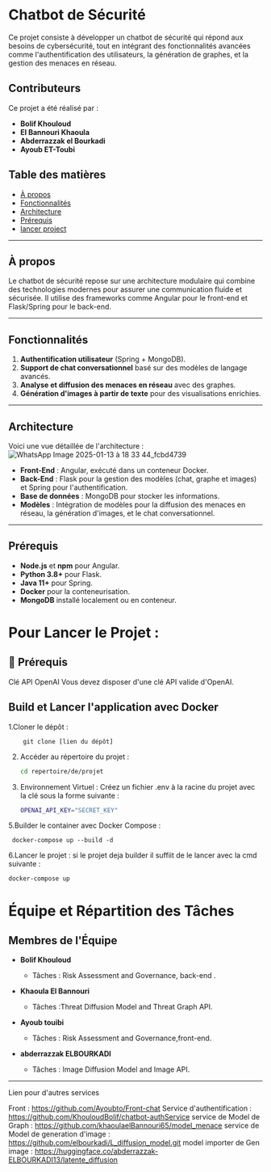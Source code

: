# Chatbot de Sécurité

Ce projet consiste à développer un chatbot de sécurité qui répond aux besoins de cybersécurité, tout en intégrant des fonctionnalités avancées comme l'authentification des utilisateurs, la génération de graphes, et la gestion des menaces en réseau.
 ## Contributeurs

Ce projet a été réalisé par :
- **Bolif Khouloud**
- **El Bannouri Khaoula**
- **Abderrazzak el Bourkadi**
- **Ayoub ET-Toubi**
  


## Table des matières
- [À propos](#à-propos)
- [Fonctionnalités](#fonctionnalités)
- [Architecture](#architecture)
- [Prérequis](#prérequis)
- [lancer project](#lancer_projet)


---

## À propos

Le chatbot de sécurité repose sur une architecture modulaire qui combine des technologies modernes pour assurer une communication fluide et sécurisée. Il utilise des frameworks comme Angular pour le front-end et Flask/Spring pour le back-end.

---

## Fonctionnalités

1. **Authentification utilisateur** (Spring + MongoDB).
2. **Support de chat conversationnel** basé sur des modèles de langage avancés.
3. **Analyse et diffusion des menaces en réseau** avec des graphes.
4. **Génération d'images à partir de texte** pour des visualisations enrichies.

---

## Architecture

Voici une vue détaillée de l'architecture :
![WhatsApp Image 2025-01-13 à 18 33 44_fcbd4739](https://github.com/user-attachments/assets/a70df869-fe95-46b1-bff4-84875064d501)


- **Front-End** : Angular, exécuté dans un conteneur Docker.
- **Back-End** : Flask pour la gestion des modèles (chat, graphe et images) et Spring pour l'authentification.
- **Base de données** : MongoDB pour stocker les informations.
- **Modèles** : Intégration de modèles pour la diffusion des menaces en réseau, la génération d'images, et le chat conversationnel.

---
## Prérequis

- **Node.js** et **npm** pour Angular.
- **Python 3.8+** pour Flask.
- **Java 11+** pour Spring.
- **Docker** pour la conteneurisation.
- **MongoDB** installé localement ou en conteneur.



# Pour Lancer le Projet :

## 📌 Prérequis
Clé API OpenAI
Vous devez disposer d'une clé API valide d'OpenAI.

## Build et Lancer l'application avec Docker

  1.Cloner le dépôt :

    
        git clone [lien du dépôt]

  2. Accéder au répertoire du projet :
       ```bash
       cd repertoire/de/projet
       
  4. Environnement Virtuel :
     Créez un fichier .env à la racine du projet avec la clé sous la forme suivante :
       ```bash
       OPENAI_API_KEY="SECRET_KEY"

  5.Builder le container avec Docker Compose :

   
     docker-compose up --build -d

  6.Lancer le projet :
  si le projet deja builder il suffiit de le lancer avec la cmd suivante :
  
    
    docker-compose up 

    
# Équipe et Répartition des Tâches
## Membres de l'Équipe

- **Bolif Khouloud**  
  - Tâches : Risk Assessment and Governance, back-end   .


- **Khaoula El Bannouri**  
  - Tâches :Threat Diffusion Model and Threat Graph API.  


- **Ayoub touibi**  
    
  - Tâches : Risk Assessment and Governance,front-end.  

- **abderrazzak ELBOURKADI**  
   
  - Tâches : Image Diffusion Model and Image API.  

 

---

Lien pour d'autres services 

Front : https://github.com/Ayoubto/Front-chat
Service d'authentification : https://github.com/KhouloudBolif/chatbot-authService
service de Model de Graph : https://github.com/khaoulaelBannouri65/model_menace
service de Model de generation d'image : https://github.com/elbourkadi/L_diffusion_model.git
model importer de Gen image : https://huggingface.co/abderrazzak-ELBOURKADI13/latente_diffusion
  
    
     





